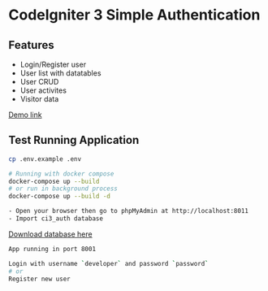 # CodeIgniter 3 Simple Authentication

## Features

- Login/Register user
- User list with datatables
- User CRUD
- User activites
- Visitor data

[Demo link](https://kreasika.com/login)

## Test Running Application

```sh
cp .env.example .env
```

```sh
# Running with docker compose
docker-compose up --build
# or run in background process
docker-compose up --build -d
```

```sh
- Open your browser then go to phpMyAdmin at http://localhost:8011
- Import ci3_auth database
```

[Download database here](https://drive.google.com/drive/folders/1u8isOAmO8JFT9RnsdU_84c5XK6qMsCrx)

```sh
App running in port 8001
```

```sh
Login with username `developer` and password `password`
# or
Register new user
```
